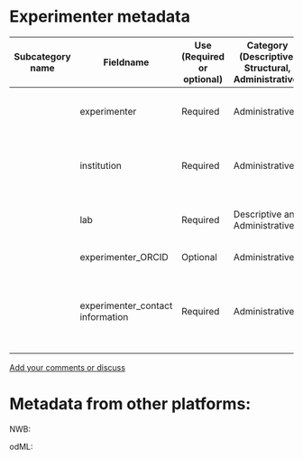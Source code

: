 # Experimenter metadata

| Subcategory name	| Fieldname |	Use (Required or optional) |	Category (Descriptive, Structural, Administrative)	| General Description |	Type |
| --------	| -------- |	-------- |	--------	| -------- | ---- |
| | experimenter | Required | Administrative | Name of persion who performed experiment | ontology_entry (_Ontology1_, _Ontology2_) |
| | institution | Required | Administrative | Institution(s) where experiment was performed | controlled vocabulary |
| | lab | Required | Descriptive and Administrative | Lab where experiment was performed | ontology_entry (_Ontology1_, _Ontology2_) |
| | experimenter_ORCID | Optional | Administrative | ORCID ID of experimenter | string in ORCID format |
| | experimenter_contact information | Required | Administrative | Email, phone number or other contact information about the experimenter | string |

[Add your comments or discuss](https://github.com/VH-Lab/neurosciencemetadata/issues/1)


# Metadata from other platforms:

NWB:

odML: 





